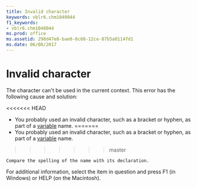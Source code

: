 ```yaml
---
title: Invalid character
keywords: vblr6.chm1040044
f1_keywords:
- vblr6.chm1040044
ms.prod: office
ms.assetid: 298d47e8-bae0-6c60-12ce-87b5a0114fd1
ms.date: 06/08/2017
---
```



# Invalid character

The character can't be used in the current context. This error has the following cause and solution:



<<<<<<< HEAD
- You probably used an invalid character, such as a bracket or hyphen, as part of a [variable](../../Glossary/vbe-glossary.md) name.
=======
- You probably used an invalid character, such as a bracket or hyphen, as part of a [variable](../../Glossary/vbe-glossary.md#variable) name.
>>>>>>> master
    
    Compare the spelling of the name with its declaration.
    

For additional information, select the item in question and press F1 (in Windows) or HELP (on the Macintosh).

